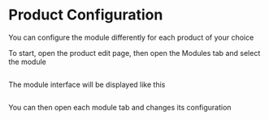 # Product Configuration

You can configure the module differently for each product of your choice  

To start, open the product edit page, then open the Modules tab and select the module

<img srcset="/images/product-config.jpg 2x" class="border">

The module interface will be displayed like this

<img srcset="/images/module-interface.jpg 2x" class="border">

You can then open each module tab and changes its configuration
